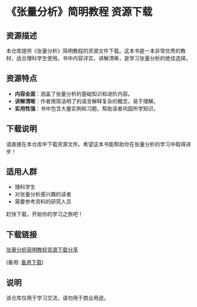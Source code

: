 # 《张量分析》简明教程 资源下载

## 资源描述

本仓库提供《张量分析》简明教程的资源文件下载。这本书是一本非常优秀的教材，适合理科学生使用。书中内容详实，讲解清晰，是学习张量分析的绝佳选择。

## 资源特点

- **内容全面**：涵盖了张量分析的基础知识和进阶内容。
- **讲解清晰**：作者用简洁明了的语言解释复杂的概念，易于理解。
- **实用性强**：书中包含大量实例和习题，帮助读者巩固所学知识。

## 下载说明

请直接在本仓库中下载资源文件。希望这本书能帮助你在张量分析的学习中取得进步！

## 适用人群

- 理科学生
- 对张量分析感兴趣的读者
- 需要参考资料的研究人员

赶快下载，开始你的学习之旅吧！

## 下载链接
[张量分析简明教程资源下载分享](https://pan.quark.cn/s/60afa8638c49) 

(备用: [备用下载](https://pan.baidu.com/s/1q-Wjeb2FhIHHeywgfKL0cw?pwd=1234))

## 说明

该仓库仅用于学习交流，请勿用于商业用途。
